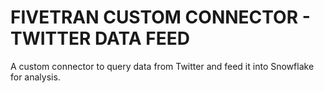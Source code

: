 # FIVETRAN CUSTOM CONNECTOR - TWITTER DATA FEED

A custom connector to query data from Twitter
and feed it into Snowflake for analysis.